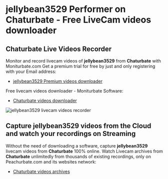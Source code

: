# jellybean3529 Performer on Chaturbate - Free LiveCam videos downloader

## Chaturbate Live Videos Recorder

Monitor and record livecam videos of **jellybean3529** from **Chaturbate** with Moniturbate.com
Get a premium trial for free by just and only registering with your Email address:
* [jellybean3529 Premium videos downloader](https://moniturbate.com/request-demo-licence-key.html)

Free livecam videos downloader - Moniturbate Software:
* [Chaturbate videos downloader](https://moniturbate.com/moniturbate-download-software.html)

![jellybean3529 livecam videos recorder](https://peachurnet.com/templates/moniturbate-software.png)


## Capture jellybean3529 videos from the Cloud and watch your recordings on Streaming

Without the need of downloading a software, capture **jellybean3529** livecam videos from **Chaturbate** 100% online.
Watch Livecam archives from **Chaturbate** unlimitedly from thousands of existing recordings, only on Peachurbate.com and its websites network:
* [Chaturbate videos archives](https://peachurnet.com/)